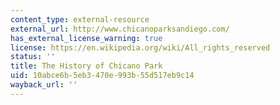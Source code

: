 ```yaml
---
content_type: external-resource
external_url: http://www.chicanoparksandiego.com/
has_external_license_warning: true
license: https://en.wikipedia.org/wiki/All_rights_reserved
status: ''
title: The History of Chicano Park
uid: 10abce6b-5eb3-470e-993b-55d517eb9c14
wayback_url: ''
---
```

